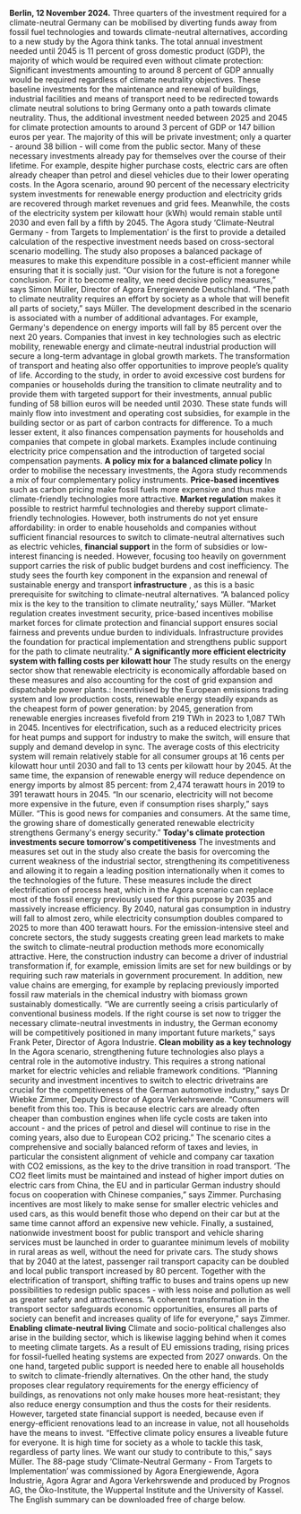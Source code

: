 **Berlin, 12 November 2024.** Three quarters of the investment required for a climate-neutral Germany can be mobilised by diverting funds away from fossil fuel technologies and towards climate-neutral alternatives, according to a new study by the Agora think tanks. The total annual investment needed until 2045 is 11 percent of gross domestic product (GDP), the majority of which would be required even without climate protection: Significant investments amounting to around 8 percent of GDP annually would be required regardless of climate neutrality objectives. These baseline investments for the maintenance and renewal of buildings, industrial facilities and means of transport need to be redirected towards climate neutral solutions to bring Germany onto a path towards climate neutrality. Thus, the additional investment needed between 2025 and 2045 for climate protection amounts to around 3 percent of GDP or 147 billion euros per year. The majority of this will be private investment; only a quarter - around 38 billion - will come from the public sector. 
Many of these necessary investments already pay for themselves over the course of their lifetime. For example, despite higher purchase costs, electric cars are often already cheaper than petrol and diesel vehicles due to their lower operating costs. In the Agora scenario, around 90 percent of the necessary electricity system investments for renewable energy production and electricity grids are recovered through market revenues and grid fees. Meanwhile, the costs of the electricity system per kilowatt hour (kWh) would remain stable until 2030 and even fall by a fifth by 2045.
The Agora study ‘Climate-Neutral Germany - from Targets to Implementation’ is the first to provide a detailed calculation of the respective investment needs based on cross-sectoral scenario modelling. The study also proposes a balanced package of measures to make this expenditure possible in a cost-efficient manner while ensuring that it is socially just. 
“Our vision for the future is not a foregone conclusion. For it to become reality, we need decisive policy measures,” says Simon Müller, Director of Agora Energiewende Deutschland. “The path to climate neutrality requires an effort by society as a whole that will benefit all parts of society,” says Müller. 
The development described in the scenario is associated with a number of additional advantages. For example, Germany's dependence on energy imports will fall by 85 percent over the next 20 years. Companies that invest in key technologies such as electric mobility, renewable energy and climate-neutral industrial production will secure a long-term advantage in global growth markets. The transformation of transport and heating also offer opportunities to improve people’s quality of life. According to the study, in order to avoid excessive cost burdens for companies or households during the transition to climate neutrality and to provide them with targeted support for their investments, annual public funding of 58 billion euros will be needed until 2030. These state funds will mainly flow into investment and operating cost subsidies, for example in the building sector or as part of carbon contracts for difference. To a much lesser extent, it also finances compensation payments for households and companies that compete in global markets. Examples include continuing electricity price compensation and the introduction of targeted social compensation payments.
**A policy mix for a balanced climate policy**
In order to mobilise the necessary investments, the Agora study recommends a mix of four complementary policy instruments. **Price-based incentives** such as carbon pricing make fossil fuels more expensive and thus make climate-friendly technologies more attractive. **Market regulation** makes it possible to restrict harmful technologies and thereby support climate-friendly technologies. However, both instruments do not yet ensure affordability: in order to enable households and companies without sufficient financial resources to switch to climate-neutral alternatives such as electric vehicles, **financial support** in the form of subsidies or low-interest financing is needed. However, focusing too heavily on government support carries the risk of public budget burdens and cost inefficiency. The study sees the fourth key component in the expansion and renewal of sustainable energy and transport **infrastructure** , as this is a basic prerequisite for switching to climate-neutral alternatives.
“A balanced policy mix is the key to the transition to climate neutrality,’ says Müller. “Market regulation creates investment security, price-based incentives mobilise market forces for climate protection and financial support ensures social fairness and prevents undue burden to individuals. Infrastructure provides the foundation for practical implementation and strengthens public support for the path to climate neutrality.”
**A significantly more efficient electricity system with falling costs per kilowatt hour**
The study results on the energy sector show that renewable electricity is economically affordable based on these measures and also accounting for the cost of grid expansion and dispatchable power plants.: Incentivised by the European emissions trading system and low production costs, renewable energy steadily expands as the cheapest form of power generation: by 2045, generation from renewable energies increases fivefold from 219 TWh in 2023 to 1,087 TWh in 2045. Incentives for electrification, such as a reduced electricity prices for heat pumps and support for industry to make the switch, will ensure that supply and demand develop in sync. The average costs of this electricity system will remain relatively stable for all consumer groups at 16 cents per kilowatt hour until 2030 and fall to 13 cents per kilowatt hour by 2045. 
At the same time, the expansion of renewable energy will reduce dependence on energy imports by almost 85 percent: from 2,474 terawatt hours in 2019 to 391 terawatt hours in 2045.
“In our scenario, electricity will not become more expensive in the future, even if consumption rises sharply,” says Müller. “This is good news for companies and consumers. At the same time, the growing share of domestically generated renewable electricity strengthens Germany's energy security.”
**Today's climate protection investments secure tomorrow's competitiveness**
The investments and measures set out in the study also create the basis for overcoming the current weakness of the industrial sector, strengthening its competitiveness and allowing it to regain a leading position internationally when it comes to the technologies of the future. These measures include the direct electrification of process heat, which in the Agora scenario can replace most of the fossil energy previously used for this purpose by 2035 and massively increase efficiency. By 2040, natural gas consumption in industry will fall to almost zero, while electricity consumption doubles compared to 2025 to more than 400 terawatt hours. For the emission-intensive steel and concrete sectors, the study suggests creating green lead markets to make the switch to climate-neutral production methods more economically attractive. Here, the construction industry can become a driver of industrial transformation if, for example, emission limits are set for new buildings or by requiring such raw materials in government procurement.
In addition, new value chains are emerging, for example by replacing previously imported fossil raw materials in the chemical industry with biomass grown sustainably domestically.
“We are currently seeing a crisis particularly of conventional business models. If the right course is set now to trigger the necessary climate-neutral investments in industry, the German economy will be competitively positioned in many important future markets,” says Frank Peter, Director of Agora Industrie.
**Clean mobility as a key technology**
In the Agora scenario, strengthening future technologies also plays a central role in the automotive industry. This requires a strong national market for electric vehicles and reliable framework conditions.
“Planning security and investment incentives to switch to electric drivetrains are crucial for the competitiveness of the German automotive industry,” says Dr Wiebke Zimmer, Deputy Director of Agora Verkehrswende. “Consumers will benefit from this too. This is because electric cars are already often cheaper than combustion engines when life cycle costs are taken into account - and the prices of petrol and diesel will continue to rise in the coming years, also due to European CO2 pricing.”
The scenario cites a comprehensive and socially balanced reform of taxes and levies, in particular the consistent alignment of vehicle and company car taxation with CO2 emissions, as the key to the drive transition in road transport. ‘The CO2 fleet limits must be maintained and instead of higher import duties on electric cars from China, the EU and in particular German industry should focus on cooperation with Chinese companies,” says Zimmer. Purchasing incentives are most likely to make sense for smaller electric vehicles and used cars, as this would benefit those who depend on their car but at the same time cannot afford an expensive new vehicle. 
Finally, a sustained, nationwide investment boost for public transport and vehicle sharing services must be launched in order to guarantee minimum levels of mobility in rural areas as well, without the need for private cars. The study shows that by 2040 at the latest, passenger rail transport capacity can be doubled and local public transport increased by 80 percent. Together with the electrification of transport, shifting traffic to buses and trains opens up new possibilities to redesign public spaces - with less noise and pollution as well as greater safety and attractiveness. “A coherent transformation in the transport sector safeguards economic opportunities, ensures all parts of society can benefit and increases quality of life for everyone,” says Zimmer.
**Enabling climate-neutral living**
Climate and socio-political challenges also arise in the building sector, which is likewise lagging behind when it comes to meeting climate targets. As a result of EU emissions trading, rising prices for fossil-fuelled heating systems are expected from 2027 onwards. On the one hand, targeted public support is needed here to enable all households to switch to climate-friendly alternatives. On the other hand, the study proposes clear regulatory requirements for the energy efficiency of buildings, as renovations not only make houses more heat-resistant; they also reduce energy consumption and thus the costs for their residents. However, targeted state financial support is needed, because even if energy-efficient renovations lead to an increase in value, not all households have the means to invest. 
“Effective climate policy ensures a liveable future for everyone. It is high time for society as a whole to tackle this task, regardless of party lines. We want our study to contribute to this,” says Müller. 
The 88-page study ‘Climate-Neutral Germany - From Targets to Implementation’ was commissioned by Agora Energiewende, Agora Industrie, Agora Agrar and Agora Verkehrswende and produced by Prognos AG, the Öko-Institute, the Wuppertal Institute and the University of Kassel. The English summary can be downloaded free of charge below.